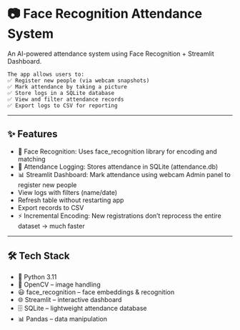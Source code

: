 # 📷 Face Recognition Attendance System

  An AI-powered attendance system using Face Recognition + Streamlit Dashboard.

    The app allows users to:
    ✅ Register new people (via webcam snapshots)
    ✅ Mark attendance by taking a picture
    ✅ Store logs in a SQLite database
    ✅ View and filter attendance records
    ✅ Export logs to CSV for reporting
    
---

## ✨ Features

- 🔐 Face Recognition: Uses face_recognition library for encoding and matching
- 📝 Attendance Logging: Stores attendance in SQLite (attendance.db)
- 📊 Streamlit Dashboard:
    Mark attendance using webcam
    Admin panel to register new people
- View logs with filters (name/date)
- Refresh table without restarting app
- Export records to CSV
- ⚡ Incremental Encoding: New registrations don’t reprocess the entire dataset → much faster

---


## 🛠️ Tech Stack

- 🐍 Python 3.11
- 🎥 OpenCV – image handling
- 😃 face_recognition – face embeddings & recognition
- 🌐 Streamlit – interactive dashboard
- 🗄️ SQLite – lightweight attendance database
- 📊 Pandas – data manipulation
